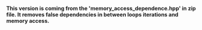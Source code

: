 #### This version is coming from the 'memory_access_dependence.hpp' in zip file. It removes false dependencies in between loops iterations and memory access.
